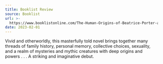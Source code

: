 ```yaml
---
title: Booklist Review
source: Booklist
url: >- 
  https://www.booklistonline.com/The-Human-Origins-of-Beatrice-Porter-and-Other-Essential-Ghosts-/pid=9770302
date: 2023-02-01
---
```


Vivid and otherworldly, this masterfully told novel brings together many threads of family history, personal memory, collective choices, sexuality, and a realm of mysteries and mythic creatures with deep origins and powers . . . A striking and imaginative debut.

